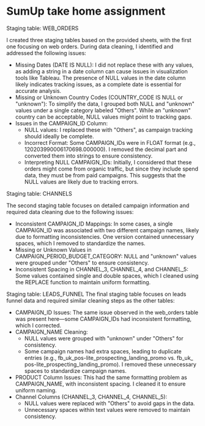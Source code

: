 # SumUp take home assignment
Staging table: WEB_ORDERS

I created three staging tables based on the provided sheets, with the first one focusing on web orders. During data cleaning, I identified and addressed the following issues:
* Missing Dates (DATE IS NULL): I did not replace these with any values, as adding a string in a date column can cause issues in visualization tools like Tableau. The presence of NULL values in the date column likely indicates tracking issues, as a complete date is essential for accurate analysis.
* Missing or Unknown Country Codes (COUNTRY_CODE IS NULL or "unknown"): To simplify the data, I grouped both NULL and "unknown" values under a single category labeled "Others". While an "unknown" country can be acceptable, NULL values might point to tracking gaps.
* Issues in the CAMPAIGN_ID Column:
    * NULL values: I replaced these with "Others", as campaign tracking should ideally be complete.
    * Incorrect Format: Some CAMPAIGN_IDs were in FLOAT format (e.g., 120203990006170698.000000). I removed the decimal part and converted them into strings to ensure consistency.
    * Interpreting NULL CAMPAIGN_IDs: Initially, I considered that these orders might come from organic traffic, but since they include spend data, they must be from paid campaigns. This suggests that the NULL values are likely due to tracking errors.
 
Staging table: CHANNELS

The second staging table focuses on detailed campaign information and required data cleaning due to the following issues:
* Inconsistent CAMPAIGN_ID Mappings: In some cases, a single CAMPAIGN_ID was associated with two different campaign names, likely due to formatting inconsistencies. One version contained unnecessary spaces, which I removed to standardize the names.
* Missing or Unknown Values in CAMPAIGN_PERIOD_BUDGET_CATEGORY: NULL and "unknown" values were grouped under "Others" to ensure consistency.
* Inconsistent Spacing in CHANNEL_3, CHANNEL_4, and CHANNEL_5: Some values contained single and double spaces, which I cleaned using the REPLACE function to maintain uniform formatting.

Staging table: LEADS_FUNNEL
The final staging table focuses on leads funnel data and required similar cleaning steps as the other tables:
* CAMPAIGN_ID Issues: The same issue observed in the web_orders table was present here—some CAMPAIGN_IDs had inconsistent formatting, which I corrected.
* CAMPAIGN_NAME Cleaning:
    * NULL values were grouped with "unknown" under "Others" for consistency.
    * Some campaign names had extra spaces, leading to duplicate entries (e.g., fb_uk_pos-lite_prospecting_landing_promo vs. fb_uk_ pos-lite_prospecting_landing_promo). I removed these unnecessary spaces to standardize campaign names.
* PRODUCT Column Issues: This had the same formatting problem as CAMPAIGN_NAME, with inconsistent spacing. I cleaned it to ensure uniform naming.
* Channel Columns (CHANNEL_3, CHANNEL_4, CHANNEL_5):
    * NULL values were replaced with "Others" to avoid gaps in the data.
    * Unnecessary spaces within text values were removed to maintain consistency.


